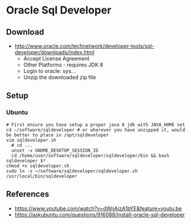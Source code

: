 # Oracle Sql Developer

## Download
* http://www.oracle.com/technetwork/developer-tools/sql-developer/downloads/index.html
  * Accept License Agreement
  * Other Platforms - requires JDK 8
  * Login to oracle: sys...
  * Unzip the downloaded zip file
## Setup
### Ubuntu
```
# First ensure you have setup a proper java 8 jdk with JAVA_HOME set
cd ~/software/sqldeveloper # or wherever you have unzipped it, would be better to place in /opt/sqldeveloper
vim sqldeveloper.sh
  # cd ...
  unset -v GNOME_DESKTOP_SESSION_ID
  cd /home/user/software/sqldeveloper/sqldeveloper/bin && bash sqldeveloper $*
chmod +x sqldeveloper.sh
sudo ln -s ~/software/sqldeveloper/sqldeveloper.sh /usr/local/bin/sqldeveloper
```

## References
* https://www.youtube.com/watch?v=dWnAizA1bYE&feature=youtu.be
* https://askubuntu.com/questions/916088/install-oracle-sql-developer
